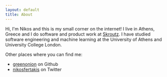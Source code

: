 ```yaml
---
layout: default
title: About
---
```


Hi, I'm Nikos and this is my small corner on the internet! I live in Athens,
Greece and I do software and product work at [Skroutz](www.skroutz.gr). I have
studied software engineering and machine learning at the University of Athens
and University College London.

Other places where you can find me:
- [greenonion](https://github.com/greenonion) on Github
- [nikosfertakis](https://twitter.com/nikosfertakis) on Twitter
